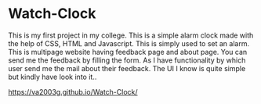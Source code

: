 # Watch-Clock

This is my first project in my college. This is a simple alarm clock made with the help of CSS, HTML and Javascript. This is simply used to set an alarm.
This is multipage website having feedback page and about page. You can send me the feedback by filling the form. As I have functionality by which user send me the mail about their feedback.
The UI I know is quite simple but kindly have look into it..

https://va2003g.github.io/Watch-Clock/
